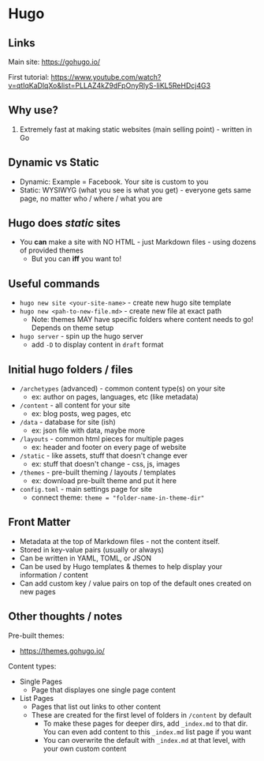 # Hugo

## Links

Main site: https://gohugo.io/

First tutorial: https://www.youtube.com/watch?v=qtIqKaDlqXo&list=PLLAZ4kZ9dFpOnyRlyS-liKL5ReHDcj4G3

## Why use?

1. Extremely fast at making static websites (main selling point) - written in Go

## Dynamic vs Static

-   Dynamic: Example = Facebook. Your site is custom to you
-   Static: WYSIWYG (what you see is what you get) - everyone gets same page, no matter who / where / what you are

## Hugo does _static_ sites

-   You **can** make a site with NO HTML - just Markdown files - using dozens of provided themes
    -   But you can **iff** you want to!

## Useful commands

-   `hugo new site <your-site-name>` - create new hugo site template
-   `hugo new <pah-to-new-file.md>` - create new file at exact path
    -   Note: themes MAY have specific folders where content needs to go! Depends on theme setup
-   `hugo server` - spin up the hugo server
    -   add `-D` to display content in `draft` format

## Initial hugo folders / files

-   `/archetypes` (advanced) - common content type(s) on your site
    -   ex: author on pages, languages, etc (like metadata)
-   `/content` - all content for your site
    -   ex: blog posts, weg pages, etc
-   `/data` - database for site (ish)
    -   ex: json file with data, maybe more
-   `/layouts` - common html pieces for multiple pages
    -   ex: header and footer on every page of website
-   `/static` - like assets, stuff that doesn't change ever
    -   ex: stuff that doesn't change - css, js, images
-   `/themes` - pre-built theming / layouts / templates
    -   ex: download pre-built theme and put it here
-   `config.toml` - main settings page for site
    -   connect theme: `theme = "folder-name-in-theme-dir"`

## Front Matter

-   Metadata at the top of Markdown files - not the content itself.
-   Stored in key-value pairs (usually or always)
-   Can be written in YAML, TOML, or JSON
-   Can be used by Hugo templates & themes to help display your information / content
-   Can add custom key / value pairs on top of the default ones created on new pages

## Other thoughts / notes

Pre-built themes:

-   https://themes.gohugo.io/

Content types:

-   Single Pages
    -   Page that displayes one single page content
-   List Pages
    -   Pages that list out links to other content
    -   These are created for the first level of folders in `/content` by default
        -   To make these pages for deeper dirs, add `_index.md` to that dir. You can even add content to this `_index.md` list page if you want
        -   You can overwrite the default with `_index.md` at that level, with your own custom content
